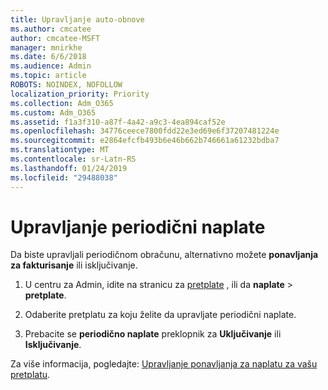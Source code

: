```yaml
---
title: Upravljanje auto-obnove
ms.author: cmcatee
author: cmcatee-MSFT
manager: mnirkhe
ms.date: 6/6/2018
ms.audience: Admin
ms.topic: article
ROBOTS: NOINDEX, NOFOLLOW
localization_priority: Priority
ms.collection: Adm_O365
ms.custom: Adm_O365
ms.assetid: f1a3f310-a87f-4a42-a9c3-4ea894caf52e
ms.openlocfilehash: 34776ceece7800fdd22e3ed69e6f37207481224e
ms.sourcegitcommit: e2864efcfb493b6e46b662b746661a61232bdba7
ms.translationtype: MT
ms.contentlocale: sr-Latn-RS
ms.lasthandoff: 01/24/2019
ms.locfileid: "29488038"
---
```

# <a name="manage-recurring-billing"></a>Upravljanje periodični naplate

Da biste upravljali periodičnom obračunu, alternativno možete **ponavljanja za fakturisanje** ili isključivanje. 
  
1. U centru za Admin, idite na stranicu za [pretplate](https://go.microsoft.com/fwlink/p/?linkid=842054) , ili da **naplate** \> **pretplate**.
    
2. Odaberite pretplatu za koju želite da upravljate periodični naplate.
    
3. Prebacite se **periodično naplate** preklopnik za **Uključivanje** ili **Isključivanje**.
    
Za više informacija, pogledajte: [Upravljanje ponavljanja za naplatu za vašu pretplatu](https://support.office.com/article/8d83b530-f4ca-47f6-a666-e5791cbacc7e).
  

